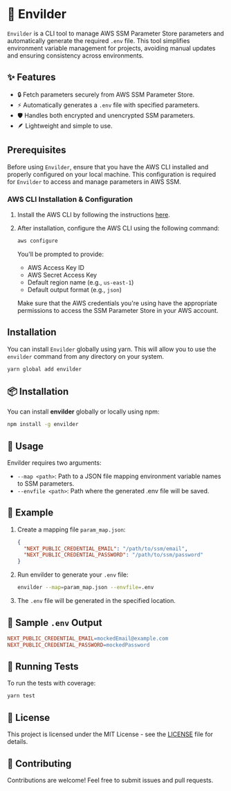 # 🌱 Envilder

`Envilder` is a CLI tool to manage AWS SSM Parameter Store parameters and automatically generate the required `.env` file. This tool simplifies environment variable management for projects, avoiding manual updates and ensuring consistency across environments.

## ✨ Features

- 🔒 Fetch parameters securely from AWS SSM Parameter Store.
- ⚡ Automatically generates a `.env` file with specified parameters.
- 🛡️ Handles both encrypted and unencrypted SSM parameters.
- 🪶 Lightweight and simple to use.

## Prerequisites
Before using `Envilder`, ensure that you have the AWS CLI installed and properly configured on your local machine. This configuration is required for `Envilder` to access and manage parameters in AWS SSM.

### AWS CLI Installation & Configuration
1. Install the AWS CLI by following the instructions [here](https://docs.aws.amazon.com/cli/latest/userguide/getting-started-install.html).
2. After installation, configure the AWS CLI using the following command:

    ```bash
    aws configure
    ```

    You'll be prompted to provide:
    - AWS Access Key ID
    - AWS Secret Access Key
    - Default region name (e.g., `us-east-1`)
    - Default output format (e.g., `json`)

   Make sure that the AWS credentials you're using have the appropriate permissions to access the SSM Parameter Store in your AWS account.

## Installation
You can install `Envilder` globally using yarn. This will allow you to use the `envilder` command from any directory on your system.

```bash
yarn global add envilder
```

## 📦 Installation

You can install **envilder** globally or locally using npm:

```bash
npm install -g envilder
```

## 🚀 Usage

Envilder requires two arguments:

- `--map <path>`: Path to a JSON file mapping environment variable names to SSM parameters.
- `--envfile <path>`: Path where the generated .env file will be saved.

## 🔧 Example

1. Create a mapping file `param_map.json`:

    ```json
    {
      "NEXT_PUBLIC_CREDENTIAL_EMAIL": "/path/to/ssm/email",
      "NEXT_PUBLIC_CREDENTIAL_PASSWORD": "/path/to/ssm/password"
    }
    ```

2. Run envilder to generate your `.env` file:

    ```bash
    envilder --map=param_map.json --envfile=.env
    ```

3. The `.env` file will be generated in the specified location.

## 📂 Sample `.env` Output

```makefile
NEXT_PUBLIC_CREDENTIAL_EMAIL=mockedEmail@example.com
NEXT_PUBLIC_CREDENTIAL_PASSWORD=mockedPassword
```

## 🧪 Running Tests

To run the tests with coverage:

```bash
yarn test
```

## 📝 License

This project is licensed under the MIT License - see the [LICENSE](./LICENSE) file for details.

## 🙌 Contributing

Contributions are welcome! Feel free to submit issues and pull requests.
